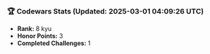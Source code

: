### 🏆 Codewars Stats (Updated: 2025-03-01 04:09:26 UTC)

- **Rank:** 8 kyu
- **Honor Points:** 3
- **Completed Challenges:** 1

